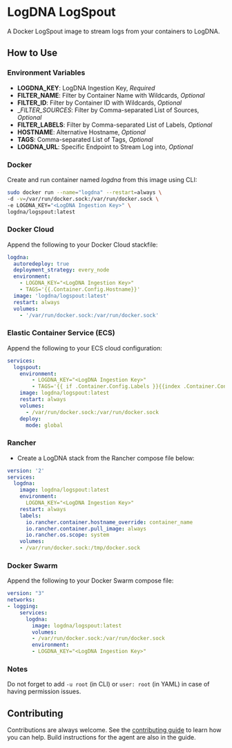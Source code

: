 # LogDNA LogSpout

A Docker LogSpout image to stream logs from your containers to LogDNA.

## How to Use

### Environment Variables
* __LOGDNA_KEY__: LogDNA Ingestion Key, *Required*
* __FILTER_NAME__: Filter by Container Name with Wildcards, *Optional*
* __FILTER_ID__: Filter by Container ID with Wildcards, *Optional*
* __FILTER_SOURCES_: Filter by Comma-separated List of Sources, *Optional*
* __FILTER_LABELS__: Filter by Comma-separated List of Labels, *Optional*
* __HOSTNAME__: Alternative Hostname, *Optional*
* __TAGS__: Comma-separated List of Tags, *Optional*
* __LOGDNA_URL__: Specific Endpoint to Stream Log into, *Optional*

### Docker

Create and run container named *logdna* from this image using CLI:
```bash
sudo docker run --name="logdna" --restart=always \
-d -v=/var/run/docker.sock:/var/run/docker.sock \
-e LOGDNA_KEY="<LogDNA Ingestion Key>" \
logdna/logspout:latest
```

### Docker Cloud

Append the following to your Docker Cloud stackfile:
```yaml
logdna:
  autoredeploy: true
  deployment_strategy: every_node
  environment:
    - LOGDNA_KEY="<LogDNA Ingestion Key>"
    - TAGS='{{.Container.Config.Hostname}}'
  image: 'logdna/logspout:latest'
  restart: always
  volumes:
    - '/var/run/docker.sock:/var/run/docker.sock'
```

### Elastic Container Service (ECS)

Append the following to your ECS cloud configuration:
```yaml
services:
  logspout:
    environment:
        - LOGDNA_KEY="<LogDNA Ingestion Key>"
        - TAGS='{{ if .Container.Config.Labels }}{{index .Container.Config.Labels "com.amazonaws.ecs.task-definition-family"}}:{{index .Container.Config.Labels "com.amazonaws.ecs.container-name"}}{{ else }}{{.ContainerName}}{{ end }}'
    image: logdna/logspout:latest
    restart: always
    volumes:
      - /var/run/docker.sock:/var/run/docker.sock
    deploy:
      mode: global
```

### Rancher

* Create a LogDNA stack from the Rancher compose file below:
```yaml
version: '2'
services:
  logdna:
    image: logdna/logspout:latest
    environment:
      LOGDNA_KEY="<LogDNA Ingestion Key>"
    restart: always
    labels:
      io.rancher.container.hostname_override: container_name
      io.rancher.container.pull_image: always
      io.rancher.os.scope: system
    volumes:
    - /var/run/docker.sock:/tmp/docker.sock
```

### Docker Swarm

Append the following to your Docker Swarm compose file:
```yaml
version: "3"
networks:
- logging:
    services:
      logdna:
        image: logdna/logspout:latest
        volumes:
        - /var/run/docker.sock:/var/run/docker.sock
        environment:
        - LOGDNA_KEY="<LogDNA Ingestion Key>"
```

### Notes

Do not forget to add `-u root` (in CLI) or `user: root` (in YAML) in case of having permission issues.

## Contributing

Contributions are always welcome. See the [contributing guide](/CONTRIBUTING.md) to learn how you can help. Build instructions for the agent are also in the guide.
